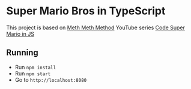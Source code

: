 # Super Mario Bros in TypeScript

This project is based on [Meth Meth Method](https://www.youtube.com/MethMethMethod) YouTube series [Code Super Mario in JS](https://www.youtube.com/playlist?list=PLS8HfBXv9ZWWe8zXrViYbIM2Hhylx8DZx)

## Running

* Run `npm install`
* Run `npm start`
* Go to `http://localhost:8080`
